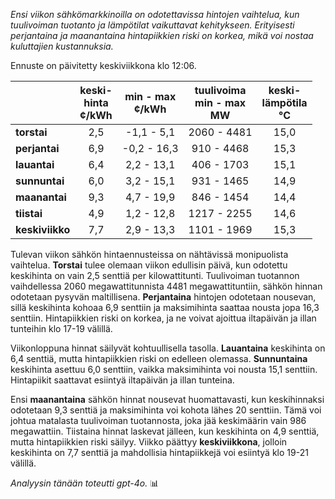 *Ensi viikon sähkömarkkinoilla on odotettavissa hintojen vaihtelua, kun tuulivoiman tuotanto ja lämpötilat vaikuttavat kehitykseen. Erityisesti perjantaina ja maanantaina hintapiikkien riski on korkea, mikä voi nostaa kuluttajien kustannuksia.*

Ennuste on päivitetty keskiviikkona klo 12:06.

|            | keski-<br>hinta<br>¢/kWh | min - max<br>¢/kWh | tuulivoima<br>min - max<br>MW | keski-<br>lämpötila<br>°C |
|:-----------|:----------------:|:----------------:|:-------------:|:-------------:|
| **torstai**    | 2,5                | -1,1 - 5,1          | 2060 - 4481      | 15,0          |
| **perjantai**  | 6,9                | -0,2 - 16,3         | 910 - 4468       | 15,3          |
| **lauantai**   | 6,4                | 2,2 - 13,1          | 406 - 1703       | 15,1          |
| **sunnuntai**  | 6,0                | 3,2 - 15,1          | 931 - 1465       | 14,9          |
| **maanantai**  | 9,3                | 4,7 - 19,9          | 846 - 1454       | 14,4          |
| **tiistai**    | 4,9                | 1,2 - 12,8          | 1217 - 2255      | 14,6          |
| **keskiviikko**| 7,7                | 2,9 - 13,3          | 1101 - 1969      | 15,3          |

Tulevan viikon sähkön hintaennusteissa on nähtävissä monipuolista vaihtelua. **Torstai** tulee olemaan viikon edullisin päivä, kun odotettu keskihinta on vain 2,5 senttiä per kilowattitunti. Tuulivoiman tuotannon vaihdellessa 2060 megawattitunnista 4481 megawattituntiin, sähkön hinnan odotetaan pysyvän maltillisena. **Perjantaina** hintojen odotetaan nousevan, sillä keskihinta kohoaa 6,9 senttiin ja maksimihinta saattaa nousta jopa 16,3 senttiin. Hintapiikkien riski on korkea, ja ne voivat ajoittua iltapäivän ja illan tunteihin klo 17-19 välillä.

Viikonloppuna hinnat säilyvät kohtuullisella tasolla. **Lauantaina** keskihinta on 6,4 senttiä, mutta hintapiikkien riski on edelleen olemassa. **Sunnuntaina** keskihinta asettuu 6,0 senttiin, vaikka maksimihinta voi nousta 15,1 senttiin. Hintapiikit saattavat esiintyä iltapäivän ja illan tunteina.

Ensi **maanantaina** sähkön hinnat nousevat huomattavasti, kun keskihinnaksi odotetaan 9,3 senttiä ja maksimihinta voi kohota lähes 20 senttiin. Tämä voi johtua matalasta tuulivoiman tuotannosta, joka jää keskimäärin vain 986 megawattiin. Tiistaina hinnat laskevat jälleen, kun keskihinta on 4,9 senttiä, mutta hintapiikkien riski säilyy. Viikko päättyy **keskiviikkona**, jolloin keskihinta on 7,7 senttiä ja mahdollisia hintapiikkejä voi esiintyä klo 19-21 välillä.

*Analyysin tänään toteutti gpt-4o.* 📊
